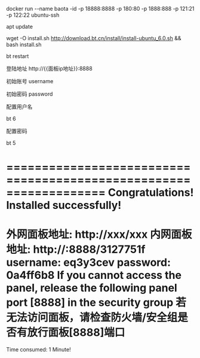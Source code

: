 docker run --name baota -id -p 18888:8888 -p 180:80 -p 1888:888 -p 121:21 -p 122:22 ubuntu-ssh

apt update 

wget -O install.sh http://download.bt.cn/install/install-ubuntu_6.0.sh && bash install.sh

bt restart

登陆地址 http://{{面板ip地址}}:8888

初始账号 username

初始密码 password

配置用户名

bt 6

配置密码

bt 5

==================================================================
Congratulations! Installed successfully!
==================================================================
外网面板地址: http://xxx/xxx
内网面板地址: http://:8888/3127751f
username: eq3y3cev
password: 0a4ff6b8
If you cannot access the panel,
release the following panel port [8888] in the security group
若无法访问面板，请检查防火墙/安全组是否有放行面板[8888]端口
==================================================================
Time consumed: 1 Minute!